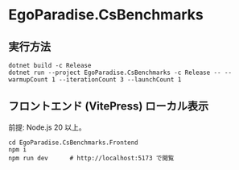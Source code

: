 # EgoParadise.CsBenchmarks

## 実行方法

```
dotnet build -c Release
dotnet run --project EgoParadise.CsBenchmarks -c Release -- --warmupCount 1 --iterationCount 3 --launchCount 1
```

## フロントエンド (VitePress) ローカル表示

前提: Node.js 20 以上。

```
cd EgoParadise.CsBenchmarks.Frontend
npm i
npm run dev      # http://localhost:5173 で閲覧
```
